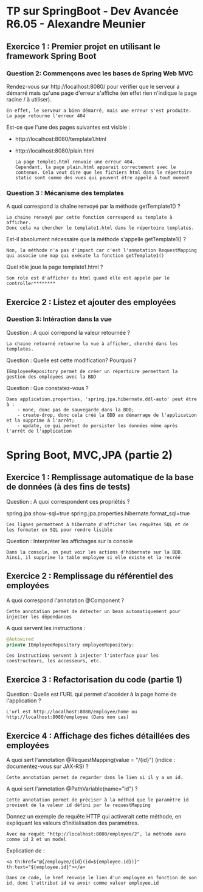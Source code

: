 # TP sur SpringBoot - Dev Avancée R6.05 - Alexandre Meunier


## Exercice 1 : Premier projet en utilisant le framework Spring Boot

### Question 2: Commençons avec les bases de Spring Web MVC

Rendez-vous sur http://localhost:8080/ pour vérifier que le serveur a démarré mais qu'une page d'erreur s'affiche (en effet rien n'indique la page racine / à utiliser).

    En effet, le serveur a bien démarré, mais une erreur s'est produite. La page retourne l'erreur 404

Est-ce que l'une des pages suivantes est visible :
- http://localhost:8080/template1.html
- http://localhost:8080/plain.html


      La page temple1.html renvoie une erreur 404.
      Cependant, la page plain.html apparait correctement avec le contenue. Cela veut dire que les fichiers html dans le répertoire static sont comme des vues qui peuvent être appelé à tout moment

### Question 3 : Mécanisme des templates

A quoi correspond la chaîne renvoyé par la méthode getTemplate1() ?

    La chaine renvoyé par cette fonction correspond au template à afficher. 
    Donc cela va chercher le template1.html dans le répertoire templates.

Est-il absolument nécessaire que la méthode s'appelle getTemplate1() ?

    Non, la méthode n'a pas d'impact car c'est l'annotation RequestMapping qui associe une map qui exécute la fonction getTemplate1()

Quel rôle joue la page template1.html ?

    Son role est d'afficher du html quand elle est appelé par le controller********


## Exercice 2 : Listez et ajouter des employées

### Question 3: Intéraction dans la vue

Question : A quoi correpond la valeur retournée ?

    La chaine retourné retourne la vue à afficher, cherché dans les templates.


Question : Quelle est cette modification? Pourquoi ?
    
    IEmployeeRepository permet de créer un répertoire permettant la gestion des employees avec la BDD

Question : Que constatez-vous ?
    
    Dans application.properties, 'spring.jpa.hibernate.ddl-auto' peut être à :
        - none, donc pas de sauvegarde dans la BDD; 
        - create-drop, donc cela créé la BDD au démarrage de l'application et la supprime à l'arrêt;
        - update, ce qui permet de persister les données même après l'arrêt de l'application 

# Spring Boot, MVC,JPA (partie 2)
## Exercice 1 : Remplissage automatique de la base de données (à des fins de tests)

Question : A quoi correspondent ces propriétés ?

spring.jpa.show-sql=true
spring.jpa.properties.hibernate.format_sql=true

    Ces lignes permettent à hibernate d'afficher les requêtes SQL et de les formater en SQL pour rendre lisible

Question : Interpréter les affichages sur la console

    Dans la console, on peut voir les actions d'hibernate sur la BDD. Ainsi, il supprime la table employee si elle existe et la recréé


## Exercice 2 : Remplissage du référentiel des employées


A quoi correspond l'annotation @Component ?

    Cette annotation permet de détecter un bean automatiquement pour injecter les dépendances


A quoi servent les instructions :

```java
@Autowired
private IEmployeeRepository employeeRepository;
```

    Ces instructions servent à injecter l'interface pour les constructeurs, les accesseurs, etc.


## Exercice 3 : Refactorisation du code (partie 1)

Question : Quelle est l'URL qui permet d'accéder à la page home de l'application ?

    L'url est http://localhost:8080/employee/home ou http://localhost:8080/employee (Dans mon cas)


## Exercice 4 : Affichage des fiches détaillées des employées


A quoi sert l'annotation @RequestMapping(value = "/{id}") (indice : documentez-vous sur JAX-RS) ?

    Cette annotation permet de regarder dans le lien si il y a un id.


A quoi sert l'annotation @PathVariable(name="id") ?

    Cette annotation permet de préciser à la méthod que le paramètre id provient de la valeur id défini par le requestMapping


Donnez un exemple de requête HTTP qui activerait cette méthode, en expliquant les valeurs d'initialisation des paramètres.

    Avec ma requêt "http://localhost:8080/employee/2", la méthode aura comme id 2 et un model

Explication de :
    
    <a th:href="@{/employee/{id}(id=${employee.id})}" th:text="${employee.id}"></a>

    Dans ce code, le href renvoie le lien d'un employee en fonction de son id, donc l'attribut id va avoir comme valeur employee.id


